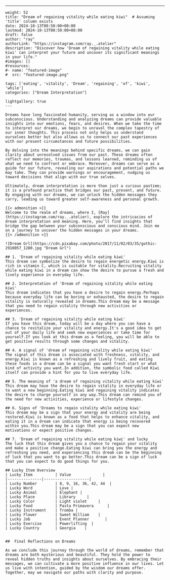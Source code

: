 ---
    weight: 52
    title: "Dream of regaining vitality while eating kiwi"  # Assuming 'title' column exists
    date: 2024-10-13T00:50:00+08:00
    lastmod: 2024-10-13T00:50:00+08:00
    draft: false
    author: "ray"
    authorLink: "https://instagram.com/ray._.atelier"
    description: "Discover how 'Dream of regaining vitality while eating kiwi' can interpret your future and uncover its significant meanings in your life."
    #images: []
    #resources:
    #- name: "featured-image"
    #  src: "featured-image.png"
    
    tags: ['eating', 'vitality', 'Dream', 'regaining', 'of', 'kiwi', 'while']
    categories: ["Dream Interpretation"]
    
    lightgallery: true
    ---
    
    Dreams have long fascinated humanity, serving as a window into our subconscious. Understanding and analyzing dreams can provide valuable insights into our emotions, fears, and desires. When we take the time to interpret our dreams, we begin to unravel the complex tapestry of our inner thoughts. This process not only helps us understand ourselves better but also allows us to connect our past experiences with our present circumstances and future possibilities.
    
    By delving into the meanings behind specific dreams, we can gain clarity about unresolved issues from our past. These dreams often reflect our memories, traumas, and lessons learned, reminding us of what we need to confront or embrace. Moreover, dreams can serve as a guide for our future, revealing our aspirations and potential paths we may take. They can provide warnings or encouragement, nudging us toward decisions that align with our true selves.
    
    Ultimately, dream interpretation is more than just a curious pastime; it is a profound practice that bridges our past, present, and future. By engaging with our dreams, we can unlock the hidden messages they carry, leading us toward greater self-awareness and personal growth.
    
    {{< admonition >}}
    Welcome to the realm of dreams, where I, [Ray](https://instagram.com/ray._.atelier), explore the intricacies of dream interpretation and meaning. Here, you’ll find insights that bridge the gap between your subconscious and conscious mind. Join me on a journey to uncover the hidden messages in your dreams.
    {{< /admonition >}}
    
    ![Dream Grl](https://cdn.pixabay.com/photo/2017/11/02/03/35/gothic-2910057_1280.jpg "Dream Grl")
    
    ## 1. 'Dream of regaining vitality while eating kiwi'
    This dream can symbolize the desire to regain energetic energy.Kiwi is rich in vitamin C, which is suitable for vitality.Recruiting vitality while eating kiwi in a dream can show the desire to pursue a fresh and lively experience in everyday life.
    
    ## 2. Interpretation of 'Dream of regaining vitality while eating kiwi'
    This dream indicates that you have a desire to regain energy.Perhaps because everyday life can be boring or exhausted, the desire to regain vitality is naturally revealed in dreams.This dream may be a message that you need to regain vitality through new activities or experiences.
    
    ## 3. 'Dream of regaining vitality while eating kiwi'
    If you have this dream, today will be a day where you can have a chance to revitalize your vitality and energy.It's a good idea to get out of your daily life and seek new experiences or take time for yourself.If you look at this dream as a feeling, you will be able to get positive results through some changes and vitality.
    
    ## 4. A signal of 'dream of regaining vitality while eating kiwi'
    The signal of this dream is associated with freshness, vitality, and energy.Kiwi is known as a refreshing and lively fruit, and eating these foods in a dream can be a signal you want fresh start or what kind of activity you want.In addition, the symbolic food called Kiwi itself can provide a hint for you to live everyday life.
    
    ## 5. The meaning of 'a dream of regaining vitality while eating kiwi'
    This dream may have the desire to regain vitality in everyday life or to want a new beginning.Eating kiwi and regaining vitality indicates the desire to charge yourself in any way.This dream can remind you of the need for new activities, experience or lifestyle changes.
    
    ## 6. Signs of 'Dreams to regain vitality while eating kiwi'
    This dream may be a sign that your energy and vitality are being restored.Kiwi is known as a food that helps to enhance vitality, and eating it in a dream can indicate that energy is being recovered within you.This dream may be a sign that you can expect new motivations or expect positive changes.
    
    ## 7. 'Dream of regaining vitality while eating kiwi' and lucky
    The luck that this dream gives you a chance to regain your vitality and make a positive change.Eating kiwi can bring you the energy and refreshing you need, and experiencing this dream can be the beginning of luck that you want to go better.This dream can be a sign of luck that you can expect to do good things for you.
    
    ## Lucky Item Overview
    | Lucky Item          | Value              |
    |---------------|--------------------|
    | Lucky Number        | 8, 9, 16, 36, 42, 44  |
    | Lucky Word          | Love |
    | Lucky Animal        | Elephant |
    | Lucky Place         | Library     |
    | Lucky Color         | Light violet     |
    | Lucky Food          | Pasta Primavera      |
    | Lucky Instrument    | Tromba |
    | Lucky Flower        | Sweet William    |
    | Lucky Job           | Event Planner       |
    | Lucky Exercise      | Powerlifting  |
    | Lucky Country       | Georgia    |
    
    
    ##  Final Reflections on Dreams
    
    As we conclude this journey through the world of dreams, remember that dreams are both mysterious and beautiful. They hold the power to reveal hidden truths and insights about ourselves. By embracing their messages, we can cultivate a more positive influence in our lives. Let us live with intention, guided by the wisdom our dreams offer. Together, may we navigate our paths with clarity and purpose.
    